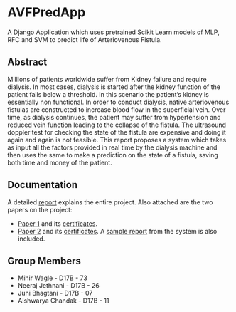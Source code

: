 # AVFPredApp
A Django Application which uses pretrained Scikit Learn models of MLP, RFC and SVM to predict life of Arteriovenous Fistula.

## Abstract
Millions of patients worldwide suffer from Kidney failure and require dialysis. In most cases, dialysis is started after the kidney function of the patient falls below a threshold. In this scenario the patient’s kidney is essentially non functional. In order to conduct dialysis, native arteriovenous fistulas are constructed to increase blood flow in the superficial vein. Over time, as dialysis continues, the patient may suffer from hypertension and reduced vein function leading to the collapse of the fistula. The ultrasound doppler test for checking the state of the fistula are expensive and doing it again and again is not feasible. This report proposes a system which takes as input all the factors provided in real time by the dialysis machine and then uses the same to make a prediction on the state of a fistula, saving both time and money of the patient. 

## Documentation
A detailed [report](projectdocuments/blackbook.pdf) explains the entire project.
Also attached are the two papers on the project:
 - [Paper 1](projectdocuments/paper-1.pdf) and its [certificates](projectdocuments/paper-1-certificates.pdf).
 - [Paper 2](projectdocuments/paper-2.pdf) and its [certificates](projectdocuments/paper-2-certificates.pdf).
A [sample report](Results.pdf) from the system is also included.

## Group Members
 - Mihir Wagle - D17B - 73
 - Neeraj Jethnani - D17B - 26
 - Juhi Bhagtani - D17B - 07
 - Aishwarya Chandak - D17B - 11